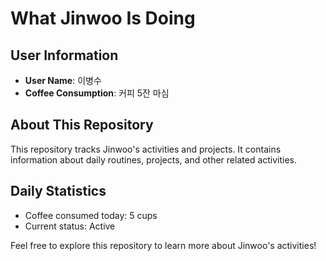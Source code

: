 # What Jinwoo Is Doing

## User Information
- **User Name**: 이병수
- **Coffee Consumption**: 커피 5잔 마심

## About This Repository
This repository tracks Jinwoo's activities and projects. It contains information about daily routines, projects, and other related activities.

## Daily Statistics
- Coffee consumed today: 5 cups
- Current status: Active

Feel free to explore this repository to learn more about Jinwoo's activities!
